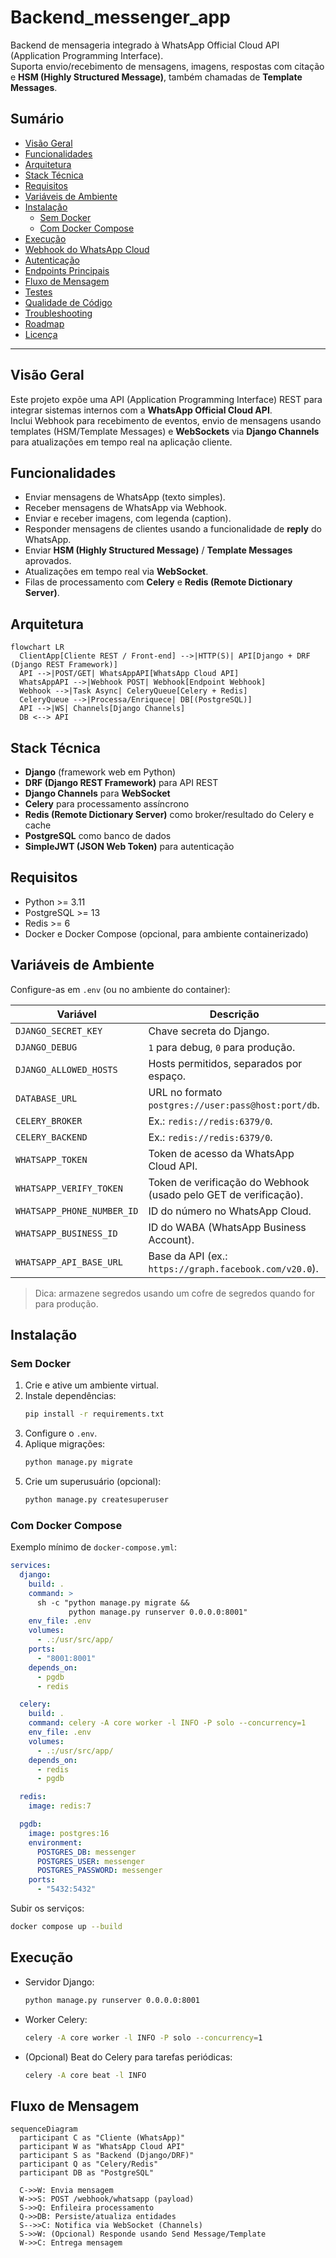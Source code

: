 # Backend_messenger_app

Backend de mensageria integrado à WhatsApp Official Cloud API (Application Programming Interface).  
Suporta envio/recebimento de mensagens, imagens, respostas com citação e **HSM (Highly Structured Message)**, também chamadas de **Template Messages**.

## Sumário
- [Visão Geral](#visão-geral)
- [Funcionalidades](#funcionalidades)
- [Arquitetura](#arquitetura)
- [Stack Técnica](#stack-técnica)
- [Requisitos](#requisitos)
- [Variáveis de Ambiente](#variáveis-de-ambiente)
- [Instalação](#instalação)
  - [Sem Docker](#sem-docker)
  - [Com Docker Compose](#com-docker-compose)
- [Execução](#execução)
- [Webhook do WhatsApp Cloud](#webhook-do-whatsapp-cloud)
- [Autenticação](#autenticação)
- [Endpoints Principais](#endpoints-principais)
- [Fluxo de Mensagem](#fluxo-de-mensagem)
- [Testes](#testes)
- [Qualidade de Código](#qualidade-de-código)
- [Troubleshooting](#troubleshooting)
- [Roadmap](#roadmap)
- [Licença](#licença)

---

## Visão Geral
Este projeto expõe uma API (Application Programming Interface) REST para integrar sistemas internos com a **WhatsApp Official Cloud API**.  
Inclui Webhook para recebimento de eventos, envio de mensagens usando templates (HSM/Template Messages) e **WebSockets** via **Django Channels** para atualizações em tempo real na aplicação cliente.

## Funcionalidades
- Enviar mensagens de WhatsApp (texto simples).
- Receber mensagens de WhatsApp via Webhook.
- Enviar e receber imagens, com legenda (caption).
- Responder mensagens de clientes usando a funcionalidade de **reply** do WhatsApp.
- Enviar **HSM (Highly Structured Message)** / **Template Messages** aprovados.
- Atualizações em tempo real via **WebSocket**.
- Filas de processamento com **Celery** e **Redis (Remote Dictionary Server)**.

## Arquitetura
```mermaid
flowchart LR
  ClientApp[Cliente REST / Front-end] -->|HTTP(S)| API[Django + DRF (Django REST Framework)]
  API -->|POST/GET| WhatsAppAPI[WhatsApp Cloud API]
  WhatsAppAPI -->|Webhook POST| Webhook[Endpoint Webhook]
  Webhook -->|Task Async| CeleryQueue[Celery + Redis]
  CeleryQueue -->|Processa/Enriquece| DB[(PostgreSQL)]
  API -->|WS| Channels[Django Channels]
  DB <--> API
```

## Stack Técnica
- **Django** (framework web em Python)
- **DRF (Django REST Framework)** para API REST
- **Django Channels** para **WebSocket**
- **Celery** para processamento assíncrono
- **Redis (Remote Dictionary Server)** como broker/resultado do Celery e cache
- **PostgreSQL** como banco de dados
- **SimpleJWT (JSON Web Token)** para autenticação

## Requisitos
- Python >= 3.11
- PostgreSQL >= 13
- Redis >= 6
- Docker e Docker Compose (opcional, para ambiente containerizado)

## Variáveis de Ambiente
Configure-as em `.env` (ou no ambiente do container):

| Variável | Descrição |
|---------|-----------|
| `DJANGO_SECRET_KEY` | Chave secreta do Django. |
| `DJANGO_DEBUG` | `1` para debug, `0` para produção. |
| `DJANGO_ALLOWED_HOSTS` | Hosts permitidos, separados por espaço. |
| `DATABASE_URL` | URL no formato `postgres://user:pass@host:port/db`. |
| `CELERY_BROKER` | Ex.: `redis://redis:6379/0`. |
| `CELERY_BACKEND` | Ex.: `redis://redis:6379/0`. |
| `WHATSAPP_TOKEN` | Token de acesso da WhatsApp Cloud API. |
| `WHATSAPP_VERIFY_TOKEN` | Token de verificação do Webhook (usado pelo GET de verificação). |
| `WHATSAPP_PHONE_NUMBER_ID` | ID do número no WhatsApp Cloud. |
| `WHATSAPP_BUSINESS_ID` | ID do WABA (WhatsApp Business Account). |
| `WHATSAPP_API_BASE_URL` | Base da API (ex.: `https://graph.facebook.com/v20.0`). |

> Dica: armazene segredos usando um cofre de segredos quando for para produção.

## Instalação

### Sem Docker
1. Crie e ative um ambiente virtual.
2. Instale dependências:
   ```bash
   pip install -r requirements.txt
   ```
3. Configure o `.env`.
4. Aplique migrações:
   ```bash
   python manage.py migrate
   ```
5. Crie um superusuário (opcional):
   ```bash
   python manage.py createsuperuser
   ```

### Com Docker Compose
Exemplo mínimo de `docker-compose.yml`:
```yaml
services:
  django:
    build: .
    command: >
      sh -c "python manage.py migrate &&
             python manage.py runserver 0.0.0.0:8001"
    env_file: .env
    volumes:
      - .:/usr/src/app/
    ports:
      - "8001:8001"
    depends_on:
      - pgdb
      - redis

  celery:
    build: .
    command: celery -A core worker -l INFO -P solo --concurrency=1
    env_file: .env
    volumes:
      - .:/usr/src/app/
    depends_on:
      - redis
      - pgdb

  redis:
    image: redis:7

  pgdb:
    image: postgres:16
    environment:
      POSTGRES_DB: messenger
      POSTGRES_USER: messenger
      POSTGRES_PASSWORD: messenger
    ports:
      - "5432:5432"
```

Subir os serviços:
```bash
docker compose up --build
```

## Execução
- Servidor Django:
  ```bash
  python manage.py runserver 0.0.0.0:8001
  ```
- Worker Celery:
  ```bash
  celery -A core worker -l INFO -P solo --concurrency=1
  ```
- (Opcional) Beat do Celery para tarefas periódicas:
  ```bash
  celery -A core beat -l INFO
  ```


## Fluxo de Mensagem
```mermaid
sequenceDiagram
  participant C as "Cliente (WhatsApp)"
  participant W as "WhatsApp Cloud API"
  participant S as "Backend (Django/DRF)"
  participant Q as "Celery/Redis"
  participant DB as "PostgreSQL"

  C->>W: Envia mensagem
  W->>S: POST /webhook/whatsapp (payload)
  S->>Q: Enfileira processamento
  Q->>DB: Persiste/atualiza entidades
  S-->>C: Notifica via WebSocket (Channels)
  S->>W: (Opcional) Responde usando Send Message/Template
  W->>C: Entrega mensagem
```
